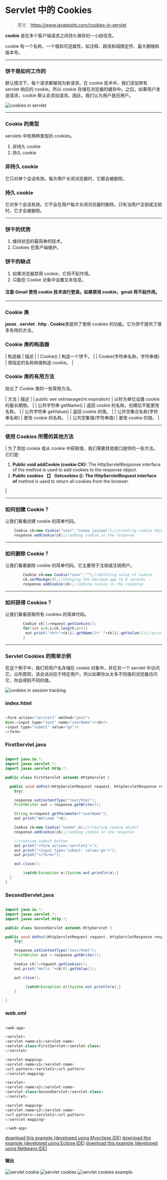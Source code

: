 # Servlet 中的 Cookies

> 原文：<https://www.javatpoint.com/cookies-in-servlet>

**cookie** 是在多个客户端请求之间持久保存的一小段信息。

cookie 有一个名称、一个值和可选属性，如注释、路径和域限定符、最大期限和版本号。

* * *

### 饼干是如何工作的

默认情况下，每个请求都被视为新请求。在 cookie 技术中，我们添加带有 servlet 响应的 cookie。所以 cookie 存储在浏览器的缓存中。之后，如果用户发送请求，cookie 默认会添加请求。因此，我们认为用户是旧用户。

![cookies in servlet](../img/61df360a2190fd01ad03fe5d0b94b25d.png)

* * *

### Cookie 的类型

servlets 中有两种类型的 cookies。

1.  非持久 cookie
2.  持久 cookie

### 非持久 cookie

它只对单个会话有效。每次用户关闭浏览器时，它都会被删除。

### 持久 cookie

它对多个会话有效。它不会在用户每次关闭浏览器时删除。只有当用户注销或注销时，它才会被删除。

* * *

### 饼干的优势

1.  维持状态的最简单的技术。
2.  Cookies 在客户端维护。

### 饼干的缺点

1.  如果浏览器禁用 cookie，它将不起作用。
2.  只能在 Cookie 对象中设置文本信息。

#### 注意:Gmail 使用 cookie 技术进行登录。如果禁用 cookie，gmail 将不起作用。

* * *

### Cookie 类

**javax . servlet . http . Cookie**类提供了使用 cookies 的功能。它为饼干提供了很多有用的方法。

### Cookie 类的构造器

| 构造器 | 描述 |
| Cookie() | 构造一个饼干。 |
| Cookie(字符串名称，字符串值) | 用指定的名称和值构造 cookie。 |

### Cookie 类的有用方法

给出了 Cookie 类的一些常用方法。

| 方法 | 描述 |
| public see setmaxage(int expiration) | 以秒为单位设置 cookie 的最长期限。 |
| 公共字符串 getName() | 返回 cookie 的名称。创建后不能更改名称。 |
| 公共字符串 getValue() | 返回 cookie 的值。 |
| 公共空集合名称(字符串名称) | 更改 cookie 的名称。 |
| 公共空集值(字符串值) | 更改 cookie 的值。 |

* * *

### 使用 Cookies 所需的其他方法

| 为了添加 cookie 或从 cookie 中获取值，我们需要其他接口提供的一些方法。它们是:

1.  **Public void addCookie (cookie CK):** The HttpServletResponse interface of the method is used to add cookies to the response object.
2.  **Public cookies 【】 Getcookies (): The HttpServletRequest interface of** method is used to return all cookies from the browser.

 |

* * *

### 如何创建 Cookie？

让我们看看创建 cookie 的简单代码。

```java
	Cookie ck=new Cookie("user","sonoo jaiswal");//creating cookie object
	response.addCookie(ck);//adding cookie in the response

```

* * *

### 如何删除 Cookie？

让我们看看删除 cookie 的简单代码。它主要用于注销或注销用户。

```java
        Cookie ck=new Cookie("user","");//deleting value of cookie
        ck.setMaxAge(0);//changing the maximum age to 0 seconds
        response.addCookie(ck);//adding cookie in the response

```

* * *

### 如何获得 Cookies？

让我们看看获取所有 cookies 的简单代码。

```java
        Cookie ck[]=request.getCookies();
        for(int i=0;i<ck.length;i++){
         out.print("<br>"+ck[i].getName()+" "+ck[i].getValue());//printing name and value of cookie
        }

```

* * *

### Servlet Cookies 的简单示例

在这个例子中，我们将用户名存储在 cookie 对象中，并在另一个 servlet 中访问它。众所周知，该会话对应于特定用户。所以如果你从太多不同值的浏览器访问它，你会得到不同的值。

![cookies in session tracking](../img/25341f36c0cc6171fbf4e34c30e0bf8a.png)

### index.html

```java

<form action="servlet1" method="post">
Name:<input type="text" name="userName"/><br/>
<input type="submit" value="go"/>
</form>

```

### FirstServlet.java

```java

import java.io.*;
import javax.servlet.*;
import javax.servlet.http.*;

public class FirstServlet extends HttpServlet {

  public void doPost(HttpServletRequest request, HttpServletResponse response){
	try{

	response.setContentType("text/html");
	PrintWriter out = response.getWriter();

	String n=request.getParameter("userName");
	out.print("Welcome "+n);

	Cookie ck=new Cookie("uname",n);//creating cookie object
	response.addCookie(ck);//adding cookie in the response

	//creating submit button
	out.print("<form action='servlet2'>");
	out.print("<input type='submit' value='go'>");
	out.print("</form>");

	out.close();

        }catch(Exception e){System.out.println(e);}
  }
}

```

### SecondServlet.java

```java

import java.io.*;
import javax.servlet.*;
import javax.servlet.http.*;

public class SecondServlet extends HttpServlet {

public void doPost(HttpServletRequest request, HttpServletResponse response){
	try{

	response.setContentType("text/html");
	PrintWriter out = response.getWriter();

	Cookie ck[]=request.getCookies();
	out.print("Hello "+ck[0].getValue());

	out.close();

         }catch(Exception e){System.out.println(e);}
	}

}

```

### web.xml

```java

<web-app>

<servlet>
<servlet-name>s1</servlet-name>
<servlet-class>FirstServlet</servlet-class>
</servlet>

<servlet-mapping>
<servlet-name>s1</servlet-name>
<url-pattern>/servlet1</url-pattern>
</servlet-mapping>

<servlet>
<servlet-name>s2</servlet-name>
<servlet-class>SecondServlet</servlet-class>
</servlet>

<servlet-mapping>
<servlet-name>s2</servlet-name>
<url-pattern>/servlet2</url-pattern>
</servlet-mapping>

</web-app>

```

[download this example (developed using Myeclipse IDE)](https://static.javatpoint.com/src/servlet/myeclipse/cookies.zip)
[download this example (developed using Eclipse IDE)](https://static.javatpoint.com/src/servlet/eclipse/cookies.zip)
[download this example (developed using Netbeans IDE)](https://static.javatpoint.com/src/servlet/netbeans/cookies.zip)

#### 输出

![servlet cookie](../img/3a3278c7a22ccb7a9a5c5f21b30b647c.png) ![servlet cookies](../img/738c29ba28c61a3a6b7a0e88b380ab77.png) ![servlet cookies example](../img/f1fd0917390780c73c460486c62754d2.png)